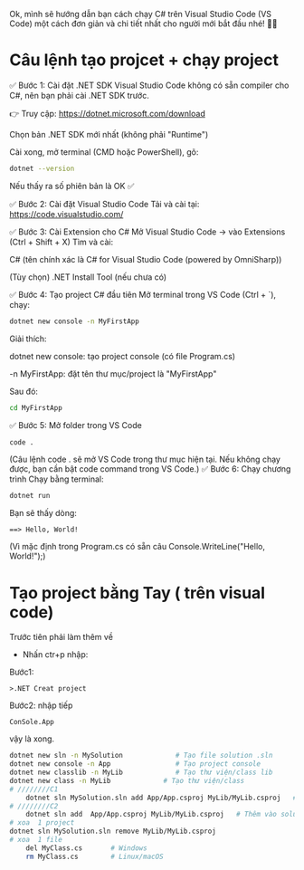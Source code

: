 Ok, mình sẽ hướng dẫn bạn cách chạy C# trên Visual Studio Code (VS Code) một cách đơn giản và chi tiết nhất cho người mới bắt đầu nhé! 🧠✨
# Câu lệnh  tạo  projcet +  chạy  project
✅ Bước 1: Cài đặt .NET SDK
Visual Studio Code không có sẵn compiler cho C#, nên bạn phải cài .NET SDK trước.

👉 Truy cập: https://dotnet.microsoft.com/download

Chọn bản .NET SDK mới nhất (không phải "Runtime")

Cài xong, mở terminal (CMD hoặc PowerShell), gõ:

```bash
dotnet --version
```
Nếu thấy ra số phiên bản là OK ✅

✅ Bước 2: Cài đặt Visual Studio Code
Tải và cài tại: https://code.visualstudio.com/

✅ Bước 3: Cài Extension cho C#
Mở Visual Studio Code → vào Extensions (Ctrl + Shift + X)
Tìm và cài:

C# (tên chính xác là C# for Visual Studio Code (powered by OmniSharp))

(Tùy chọn) .NET Install Tool (nếu chưa có)

✅ Bước 4: Tạo project C# đầu tiên
Mở terminal trong VS Code (Ctrl + `), chạy:

```bash
dotnet new console -n MyFirstApp
```
Giải thích:

dotnet new console: tạo project console (có file Program.cs)

-n MyFirstApp: đặt tên thư mục/project là "MyFirstApp"

Sau đó:

```bash
cd MyFirstApp
```
✅ Bước 5: Mở folder trong VS Code
```bash
code .
```

(Câu lệnh code . sẽ mở VS Code trong thư mục hiện tại. Nếu không chạy được, bạn cần bật code command trong VS Code.)
✅ Bước 6: Chạy chương trình
Chạy bằng terminal:

```bash
dotnet run
```
Bạn sẽ thấy dòng:
```
==> Hello, World!
```
(Vì mặc định trong Program.cs có sẵn câu Console.WriteLine("Hello, World!");)

# Tạo project  bằng  Tay ( trên visual code)

Trước tiên phải làm thêm  về 
- Nhấn ctr+p nhập:

Bước1:
```
>.NET Creat project
``` 
Bước2:
nhập tiếp
```
ConSole.App
```
vậy là xong. 

```bash
dotnet new sln -n MySolution             # Tạo file solution .sln
dotnet new console -n App                # Tạo project console
dotnet new classlib -n MyLib             # Tạo thư viện/class lib
dotnet new class -n MyLib             # Tạo thư viện/class
# ////////C1
    dotnet sln MySolution.sln add App/App.csproj MyLib/MyLib.csproj   # Thêm vào solution
# ////////C2
    dotnet sln add  App/App.csproj MyLib/MyLib.csproj   # Thêm vào solution
# xoa  1 project
dotnet sln MySolution.sln remove MyLib/MyLib.csproj
# xoa  1 file
    del MyClass.cs       # Windows
    rm MyClass.cs        # Linux/macOS


```